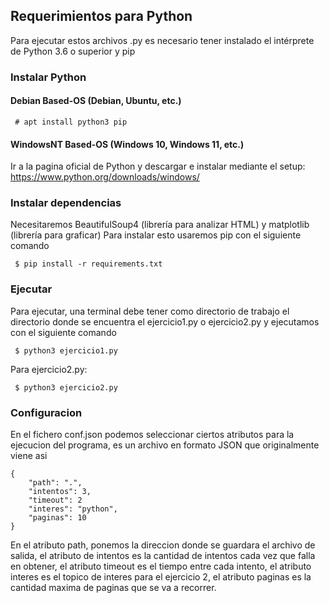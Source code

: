 ## Requerimientos para Python

Para ejecutar estos archivos .py es necesario tener instalado el intérprete de Python 3.6 o superior y pip

### Instalar Python

#### Debian Based-OS (Debian, Ubuntu, etc.)

```
 # apt install python3 pip
```

#### WindowsNT Based-OS (Windows 10, Windows 11, etc.)

Ir a la pagina oficial de Python y descargar e instalar mediante el setup: https://www.python.org/downloads/windows/

### Instalar dependencias

Necesitaremos BeautifulSoup4 (librería para analizar HTML) y matplotlib (librería para graficar)
Para instalar esto usaremos pip con el siguiente comando

```
 $ pip install -r requirements.txt
```
### Ejecutar
Para ejecutar, una terminal debe tener como directorio de trabajo el directorio donde se encuentra el ejercicio1.py o ejercicio2.py y ejecutamos con el siguiente comando

```
 $ python3 ejercicio1.py
```
Para ejercicio2.py: 
```
 $ python3 ejercicio2.py
```

### Configuracion

En el fichero conf.json podemos seleccionar ciertos atributos para la ejecucion del programa, es un archivo en formato JSON que originalmente viene asi

```
{
    "path": ".",
    "intentos": 3,
    "timeout": 2
    "interes": "python",
    "paginas": 10
}
```
En el atributo path, ponemos la direccion donde se guardara el archivo de salida,
el atributo de intentos es la cantidad de intentos cada vez que falla en obtener,
el atributo timeout es el tiempo entre cada intento,
el atributo interes es el topico de interes para el ejercicio 2,
el atributo paginas es la cantidad maxima de paginas que se va a recorrer.
